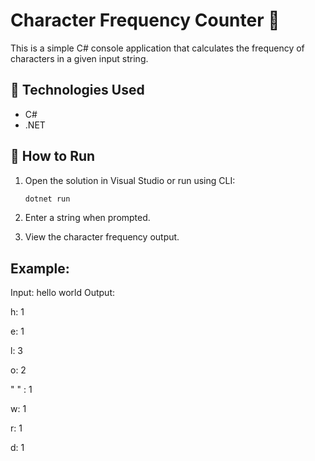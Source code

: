 # Character Frequency Counter 🧮

This is a simple C# console application that calculates the frequency of characters in a given input string.

## 🔧 Technologies Used

- C#
- .NET

## 🚀 How to Run

1. Open the solution in Visual Studio or run using CLI:

   ```bash
   dotnet run
2. Enter a string when prompted.

3. View the character frequency output.

## Example:
Input: hello world
Output:

h: 1

e: 1

l: 3

o: 2

" " : 1

w: 1

r: 1

d: 1

